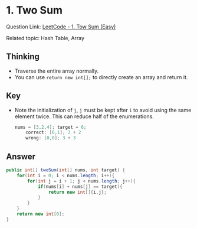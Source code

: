 # 1.  Two Sum

Question Link: [LeetCode - 1. Tow Sum (Easy)](https://leetcode.com/problems/two-sum/)

Related topic: Hash Table, Array

## Thinking

- Traverse the entire array normally.
- You can use `return new int[];` to directly create an array and return it.

## Key

- Note the initialization of `j`, `j` must be kept after `i` to avoid using the same element twice. This can reduce half of the enumerations.

    ```java
    nums = [3,2,4]; target = 6;
    	correct: [0,1]; 3 + 2
    	wrong: [0,0]; 3 + 3
    ```
    

## Answer

```java
public int[] twoSum(int[] nums, int target) {
    for(int i = 0; i < nums.length; i++){
        for(int j = i + 1; j < nums.length; j++){
            if(nums[i] + nums[j] == target){
                return new int[]{i,j};
            }
        }
    }
    return new int[0];
}
```